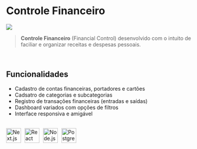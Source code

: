 # Controle Financeiro

<img src="http://img.shields.io/static/v1?label=STATUS&message=EM%20DESENVOLVIMENTO&color=GREEN&style=for-the-badge"/>

<br>

> **Controle Financeiro** (Financial Control) desenvolvido com o intuito de faciliar e organizar receitas e despesas pessoais.
<br>

## Funcionalidades

- Cadastro de contas financeiras, portadores e cartões
- Cadsatro de categorias e subcategorias
- Registro de transações financeiras (entradas e saídas)
- Dashboard variados com opções de filtros
- Interface responsiva e amigável

<br>

<div style="display: flex; align-items: center; gap: 10px;"> 
  <img src="https://cdn.jsdelivr.net/gh/devicons/devicon/icons/nextjs/nextjs-original.svg" height="40" width="40" alt="Next.js"/> 
  <img src="https://cdn.jsdelivr.net/gh/devicons/devicon/icons/react/react-original.svg" height="40" width="40" alt="React"/> 
  <img src="https://cdn.jsdelivr.net/gh/devicons/devicon/icons/nodejs/nodejs-original.svg" height="40" width="40" alt="Node.js"/> 
  <img src="https://cdn.jsdelivr.net/gh/devicons/devicon/icons/postgresql/postgresql-original.svg" height="40" width="40" alt="PostgreSQL"/> 
</div>
